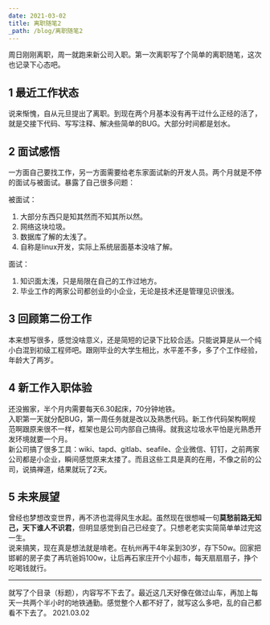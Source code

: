 ```yaml
---
date: 2021-03-02
title: 离职随笔2
_path: /blog/离职随笔2
---
```


周日刚刚离职，周一就跑来新公司入职。第一次离职写了个简单的离职随笔，这次也记录下心态吧。

## 1  最近工作状态
说来惭愧，自从元旦提出了离职。到现在两个月基本没有再干过什么正经的活了，就是交接下代码、写写注释、解决些简单的BUG。大部分时间都是划水。

## 2  面试感悟
一方面自己要找工作，另一方面需要给老东家面试新的开发人员。两个月就是不停的面试与被面试。暴露了自己很多问题：

被面试：
1. 大部分东西只是知其然而不知其所以然。
2. 网络这块垃圾。
3. 数据库了解的太浅了。
4. 自称是linux开发，实际上系统层面基本没啥了解。

面试：
1. 知识面太浅，只是局限在自己的工作过地方。
2. 毕业工作的两家公司都创业的小企业，无论是技术还是管理见识很浅。

## 3  回顾第二份工作
本来想写很多，感觉没啥意义，还是简短的记录下比较合适。只能说算是从一个纯小白混到初级工程师吧。跟刚毕业的大学生相比，水平差不多，多了个工作经验，年龄大了两岁。

## 4  新工作入职体验
还没搬家，半个月内需要每天6.30起床，70分钟地铁。  
入职第一天就分配BUG，第一周任务就是改以及熟悉代码。新工作代码架构啊规范啊跟原来很不一样，框架也是公司内部自己搞得。就我这垃圾水平怕是光熟悉开发环境就要一个月。  
新公司搞了很多工具：wiki、tapd、gitlab、seafile、企业微信、钉钉，之前两家公司都是小企业，瞬间感觉原来太搂了。而且这些工具是真的在用，不像之前的公司，说搞禅道，结果就玩了2天。  

## 5  未来展望
曾经也梦想改变世界，再不济也混得风生水起。虽然现在很想喊一句**莫愁前路无知己，天下谁人不识君**，但明显感觉到自己已经变了。只想老老实实简简单单过完这一生。  
说来搞笑，现在真是想法就是啃老。在杭州再干4年呆到30岁，存下50w。回家把邯郸的房子卖了再坑爸妈100w，让后再石家庄开个小超市，每天扇扇扇子，挣个吃喝钱就行。

---

就写了个目录（标题），内容写不下去了。最近这几天好像在做过山车，再加上每天一共两个半小时的地铁通勤。感觉整个人都不好了，就写这么多吧，乱的自己都看不下去了。 2021.03.02